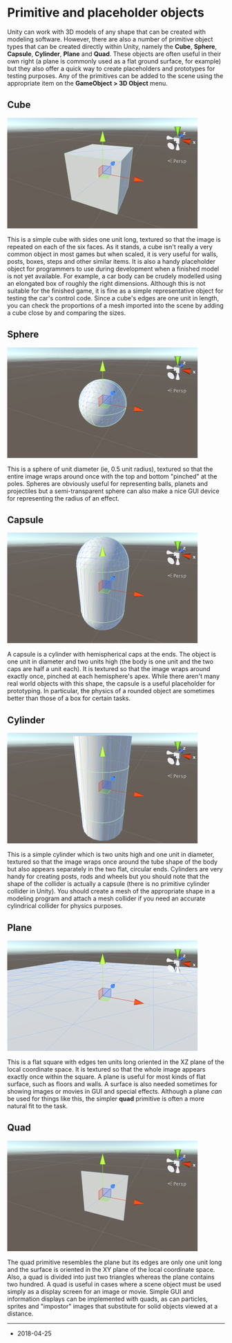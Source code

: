 # Primitive and placeholder objects

Unity can work with 3D models of any shape that can be created with modeling software. However, there are also a number of primitive object types that can be created directly within Unity, namely the __Cube__, __Sphere__, __Capsule__, __Cylinder__, __Plane__ and __Quad__. These objects are often useful in their own right (a plane is commonly used as a flat ground surface, for example) but they also offer a quick way to create placeholders and prototypes for testing purposes. Any of the primitives can be added to the scene using the appropriate item on the __GameObject &gt; 3D Object__ menu.


## Cube

![](../uploads/Main/PrimitiveCube.png) 

This is a simple cube with sides one unit long, textured so that the image is repeated on each of the six faces. As it stands, a cube isn't really a very common object in most games but when scaled, it is very useful for walls, posts, boxes, steps and other similar items. It is also a handy placeholder object for programmers to use during development when a finished model is not yet available. For example, a car body can be crudely modelled using an elongated box of roughly the right dimensions. Although this is not suitable for the finished game, it is fine as a simple representative object for testing the car's control code. Since a cube's edges are one unit in length, you can check the proportions of a mesh imported into the scene by adding a cube close by and comparing the sizes.


## Sphere

![](../uploads/Main/PrimitiveSphere.png) 

This is a sphere of unit diameter (ie, 0.5 unit radius), textured so that the entire image wraps around once with the top and bottom "pinched" at the poles. Spheres are obviously useful for representing balls, planets and projectiles but a semi-transparent sphere can also make a nice GUI device for representing the radius of an effect.


## Capsule

![](../uploads/Main/PrimitiveCapsule.png) 

A capsule is a cylinder with hemispherical caps at the ends. The object is one unit in diameter and two units high (the body is one unit and the two caps are half a unit each). It is textured so that the image wraps around exactly once, pinched at each hemisphere's apex. While there aren't many real world objects with this shape, the capsule is a useful placeholder for prototyping. In particular, the physics of a rounded object are sometimes better than those of a box for certain tasks. 


## Cylinder

![](../uploads/Main/PrimitiveCylinder.png) 

This is a simple cylinder which is two units high and one unit in diameter, textured so that the image wraps once around the tube shape of the body but also appears separately in the two flat, circular ends. Cylinders are very handy for creating posts, rods and wheels but you should note that the shape of the collider is actually a capsule (there is no primitive cylinder collider in Unity). You should create a mesh of the appropriate shape in a modeling program and attach a mesh collider if you need an accurate cylindrical collider for physics purposes.


## Plane

![](../uploads/Main/PrimitivePlane.png) 

This is a flat square with edges ten units long oriented in the XZ plane of the local coordinate space. It is textured so that the whole image appears exactly once within the square. A plane is useful for most kinds of flat surface, such as floors and walls. A surface is also needed sometimes for showing images or movies in GUI and special effects. Although a plane _can_ be used for things like this, the simpler __quad__ primitive is often a more natural fit to the task.


## Quad

![](../uploads/Main/PrimitiveQuad.png) 

The quad primitive resembles the plane but its edges are only one unit long and the surface is oriented in the XY plane of the local coordinate space. Also, a quad is divided into just two triangles whereas the plane contains two hundred. A quad is useful in cases where a scene object must be used simply as a display screen for an image or movie. Simple GUI and information displays can be implemented with quads, as can particles, sprites and "impostor" images that substitute for solid objects viewed at a distance.

---

* <span class="page-edit"> 2018-04-25  <!-- include IncludeTextAmendPageSomeEdit --></span>
